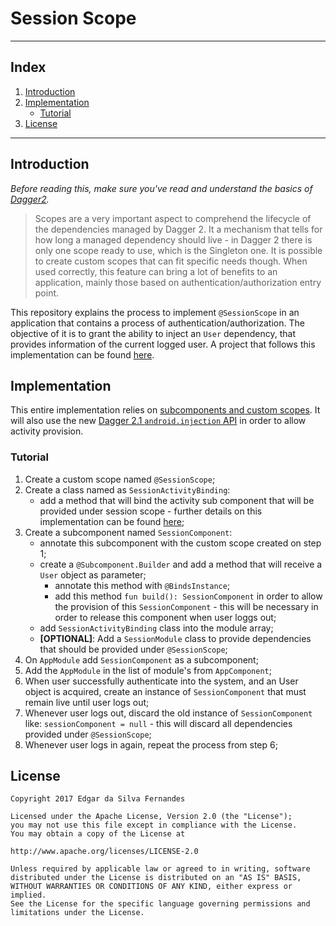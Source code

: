 # Session Scope
---
## Index
 1. [Introduction](#introduction)
 2. [Implementation](#implementation)
     - [Tutorial](#tutorial)
 3. [License](#license)

---

<a name="introduction"></a>

## Introduction
_Before reading this, make sure you've read and understand the basics of [Dagger2](https://github.com/edsilfer/proof-of-concepts/tree/master/android-dagger2)._

> Scopes are a very important aspect to comprehend the lifecycle of the dependencies managed by Dagger 2. It a mechanism that tells for how long a managed dependency should live - in Dagger 2 there is only one scope ready to use, which is the Singleton one. It is possible to create custom scopes that can fit specific needs though. When used correctly, this feature can bring a lot of benefits to an application, mainly those based on authentication/authorization entry point.

This repository explains the process to implement ```@SessionScope``` in an application that contains a process of authentication/authorization. The objective of it is to grant the ability to inject an ```User``` dependency, that provides information of the current logged user. A project that follows this implementation can be found [here](https://github.com/edsilfer/proof-of-concepts/tree/master/android-facebook-login).

<a name="implementation"></a>

## Implementation
This entire implementation relies on [subcomponents and custom scopes](https://github.com/edsilfer/proof-of-concepts/tree/master/android-dagger2). It will also use the new [Dagger 2.1 ```android.injection``` API](https://github.com/edsilfer/proof-of-concepts/tree/master/android-dagger2/sample-configuration) in order to allow activity provision.

<a name="tutorial"></a>

### Tutorial
 1. Create a custom scope named ```@SessionScope```;
 2. Create a class named as ```SessionActivityBinding```:
     - add a method that will bind the activity sub component that will be provided under session scope - further details on this implementation can be found [here](https://github.com/edsilfer/proof-of-concepts/tree/master/android-dagger2/sample-configuration);
 3. Create a subcomponent named ```SessionComponent```:
     - annotate this subcomponent with the custom scope created on step 1;
     - create a ```@Subcomponent.Builder``` and add a method that will receive a ```User``` object as parameter;
         - annotate this method with ```@BindsInstance```;
         - add this method ```fun build(): SessionComponent``` in order to allow the provision of this ```SessionComponent``` - this will be necessary in order to release this component when user loggs out;
     - add ```SessionActivityBinding``` class into the module array;
     - **[OPTIONAL]**: Add a ```SessionModule``` class to provide dependencies that should be provided under ```@SessionScope```;
 4. On ```AppModule``` add ```SessionComponent``` as a subcomponent;
 5. Add the ```AppModule``` in the list of module's from ```AppComponent```;
 6. When user successfully authenticate into the system, and an User object is acquired, create an instance of ```SessionComponent``` that must remain live until user logs out;
 7. Whenever user logs out, discard the old instance of ```SessionComponent``` like: ```sessionComponent = null``` - this will discard all dependencies provided under ```@SessionScope```;
 8. Whenever user logs in again, repeat the process from step 6;

<a name="license"></a>

## License
    Copyright 2017 Edgar da Silva Fernandes

    Licensed under the Apache License, Version 2.0 (the "License");
    you may not use this file except in compliance with the License.
    You may obtain a copy of the License at

    http://www.apache.org/licenses/LICENSE-2.0

    Unless required by applicable law or agreed to in writing, software
    distributed under the License is distributed on an "AS IS" BASIS,
    WITHOUT WARRANTIES OR CONDITIONS OF ANY KIND, either express or implied.
    See the License for the specific language governing permissions and
    limitations under the License.
